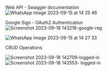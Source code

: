 

Web API - Swagger documentation
![WhatsApp Image 2023-09-15 at 14 25 46](https://github.com/monraybowles/ShoppingList-Razor/assets/20695653/6e265268-d082-4fd5-b957-109c10bbe8f3)

Google Sign - OAuth2 Authentication
![Screenshot 2023-09-18 143218-google-reg](https://github.com/monraybowles/ShoppingList-Razor/assets/20695653/09342faa-5d9f-4774-babd-1dcc4b95121c)

![WhatsApp Image 2023-09-15 at 14 27 33](https://github.com/monraybowles/ShoppingList-Razor/assets/20695653/316936b9-a2b2-4aaa-9f6b-053f458351ac)

CRUD Operations 

![Screenshot 2023-09-18 142709-logged-in](https://github.com/monraybowles/ShoppingList-Razor/assets/20695653/f3e22ded-6694-46c3-aec0-b7f707637dba)
![Screenshot 2023-09-18 142553- logged-in](https://github.com/monraybowles/ShoppingList-Razor/assets/20695653/7d0989da-2d60-4db1-9545-5de732245644)
